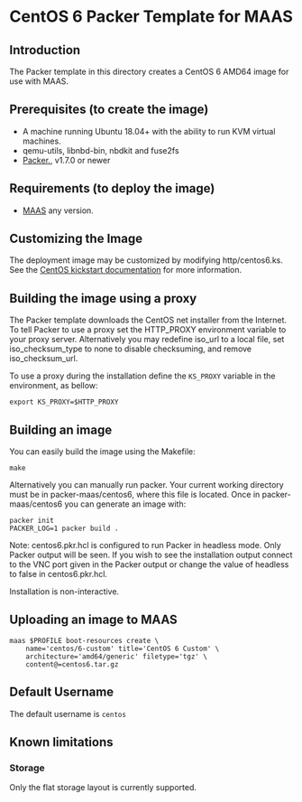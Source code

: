 # CentOS 6 Packer Template for MAAS

## Introduction

The Packer template in this directory creates a CentOS 6 AMD64 image for use with MAAS.

## Prerequisites (to create the image)

* A machine running Ubuntu 18.04+ with the ability to run KVM virtual machines.
* qemu-utils, libnbd-bin, nbdkit and fuse2fs
* [Packer.](https://www.packer.io/intro/getting-started/install.html), v1.7.0 or newer

## Requirements (to deploy the image)

* [MAAS](https://maas.io) any version.

## Customizing the Image

The deployment image may be customized by modifying http/centos6.ks. See the [CentOS kickstart documentation](https://docs.centos.org/en-US/centos/install-guide/Kickstart2/) for more information.

## Building the image using a proxy

The Packer template downloads the CentOS net installer from the Internet.
To tell Packer to use a proxy set the HTTP_PROXY environment variable to
your proxy server. Alternatively you may redefine iso_url to a local file,
set iso_checksum_type to none to disable checksuming, and remove
iso_checksum_url.

To use a proxy during the installation define the `KS_PROXY` variable in the
environment, as bellow:

```shell
export KS_PROXY=$HTTP_PROXY
```

## Building an image

You can easily build the image using the Makefile:

```shell
make
```

Alternatively you can manually run packer. Your current working directory must
be in packer-maas/centos6, where this file is located. Once in
packer-maas/centos6 you can generate an image with:

```shell
packer init
PACKER_LOG=1 packer build .
```

Note: centos6.pkr.hcl is configured to run Packer in headless mode. Only Packer
output will be seen. If you wish to see the installation output connect to the
VNC port given in the Packer output or change the value of headless to false in
centos6.pkr.hcl.

Installation is non-interactive.

## Uploading an image to MAAS

```shell
maas $PROFILE boot-resources create \
    name='centos/6-custom' title='CentOS 6 Custom' \
    architecture='amd64/generic' filetype='tgz' \
    content@=centos6.tar.gz
```

## Default Username

The default username is ```centos```

## Known limitations

### Storage

Only the flat storage layout is currently supported.
